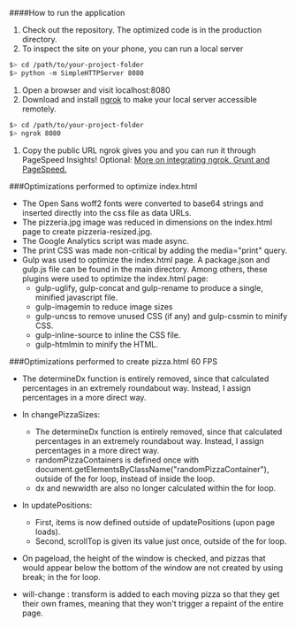 ####How to run the application

1. Check out the repository. The optimized code is in the production directory.
1. To inspect the site on your phone, you can run a local server

  ```bash
  $> cd /path/to/your-project-folder
  $> python -m SimpleHTTPServer 8080
  ```

1. Open a browser and visit localhost:8080
1. Download and install [ngrok](https://ngrok.com/) to make your local server accessible remotely.

  ``` bash
  $> cd /path/to/your-project-folder
  $> ngrok 8080
  ```

1. Copy the public URL ngrok gives you and you can run it through PageSpeed Insights! Optional: [More on integrating ngrok, Grunt and PageSpeed.](http://www.jamescryer.com/2014/06/12/grunt-pagespeed-and-ngrok-locally-testing/)

###Optimizations performed to optimize index.html

- The Open Sans woff2 fonts were converted to base64 strings and inserted directly into the css file as data URLs.
- The pizzeria.jpg image was reduced in dimensions on the index.html page to create pizzeria-resized.jpg.  
- The Google Analytics script was made async.  
- The print CSS was made non-critical by adding the media="print" query.  
- Gulp was used to optimize the index.html page. A package.json and gulp.js file can be found in the main directory. Among others, these plugins were used to optimize the index.html page:  
	- gulp-uglify, gulp-concat and gulp-rename to produce a single, minified javascript file.  
	- gulp-imagemin to reduce image sizes  
	- gulp-uncss to remove unused CSS (if any) and gulp-cssmin to minify CSS.  
	- gulp-inline-source to inline the CSS file.  
	- gulp-htmlmin to minify the HTML.  


###Optimizations performed to create pizza.html 60 FPS
 - The determineDx function is entirely removed, since that calculated percentages in an extremely roundabout way. Instead, I assign percentages in a more direct way.

- In changePizzaSizes:  
	- The determineDx function is entirely removed, since that calculated percentages in an extremely roundabout way. Instead, I assign percentages in a more direct way.  
	- randomPizzaContainers is defined once with document.getElementsByClassName("randomPizzaContainer"), outside of the for loop, instead of inside the loop.  
    - dx and newwidth are also no longer calculated within the for loop. 

- In updatePositions:  
	- First, items is now defined outside of updatePositions (upon page loads).
  	- Second, scrollTop is given its value just once, outside of the for loop.

- On pageload, the height of the window is checked, and pizzas that would appear below the bottom of the window are not created by using break; in the for loop.
- will-change : transform is added to each moving pizza so that they get their own frames, meaning that they won't trigger a repaint of the entire page.